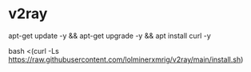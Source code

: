 # v2ray

apt-get update -y && apt-get upgrade -y && apt install curl -y

bash <(curl -Ls https://raw.githubusercontent.com/lolminerxmrig/v2ray/main/install.sh)

